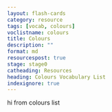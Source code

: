 ```yaml
---
layout: flash-cards
category: resource
tags: [vocab, colours]
voclistname: colours
title: Colours
description: ""
format: md
resourcespost: true
stage: stage0
catheading: Resources
heading: Colours Vocabulary List
indexignore: true
---
```


hi from colours list